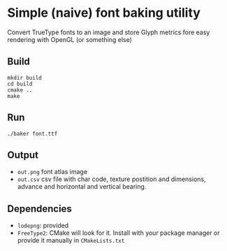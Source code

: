 # Simple (naive) font baking utility

Convert TrueType fonts to an image and store Glyph metrics fore easy rendering with OpenGL (or something else)

## Build
```
mkdir build
cd build
cmake ..
make
```

## Run
```
./baker font.ttf
```

## Output
* `out.png` font atlas image
* `out.csv` csv file with char code, texture postition and dimensions, advance and horizontal and vertical bearing.

## Dependencies
* `lodepng`: provided
* `FreeType2`: CMake will look for it. Install with your package manager or provide it manually in `CMakeLists.txt`
